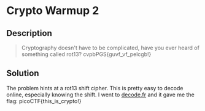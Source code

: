 # Crypto Warmup 2
## Description
>Cryptography doesn't have to be complicated, have you ever heard of something called rot13? cvpbPGS{guvf_vf_pelcgb!}
## Solution
The problem hints at a rot13 shift cipher. This is pretty easy to decode online, especially knowing the shift. I went to [decode.fr](https://www.dcode.fr/caesar-cipher) and it gave me the flag: picoCTF{this_is_crypto!}
